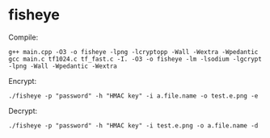 # fisheye

Compile:
```
g++ main.cpp -O3 -o fisheye -lpng -lcryptopp -Wall -Wextra -Wpedantic
gcc main.c tf1024.c tf_fast.c -I. -O3 -o fisheye -lm -lsodium -lgcrypt -lpng -Wall -Wpedantic -Wextra
```
Encrypt:
```
./fisheye -p "password" -h "HMAC key" -i a.file.name -o test.e.png -e
```
Decrypt:
```
./fisheye -p "password" -h "HMAC key" -i test.e.png -o a.file.name -d
```
